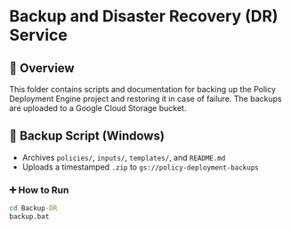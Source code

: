 # Backup and Disaster Recovery (DR) Service

## 📌 Overview
This folder contains scripts and documentation for backing up the Policy Deployment Engine project and restoring it in case of failure. The backups are uploaded to a Google Cloud Storage bucket.

## 🔄 Backup Script (Windows)
- Archives `policies/`, `inputs/`, `templates/`, and `README.md`
- Uploads a timestamped `.zip` to `gs://policy-deployment-backups`

### ➕ How to Run
```cmd
cd Backup-DR
backup.bat
